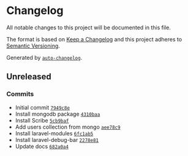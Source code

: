 # Changelog

All notable changes to this project will be documented in this file.

The format is based on [Keep a Changelog](https://keepachangelog.com/en/1.0.0/)
and this project adheres to [Semantic Versioning](https://semver.org/spec/v2.0.0.html).

Generated by [`auto-changelog`](https://github.com/CookPete/auto-changelog).

## Unreleased

### Commits

- Initial
  commit [`7949c8e`](https://github.com/mrlinnth/laravel-api-starter/commit/7949c8e96c09956992a1cb790c69e3291b4e8d33)
- Install mongodb
  package [`4310baa`](https://github.com/mrlinnth/laravel-api-starter/commit/4310baaf79f612857c82853cd566daf21fae3370)
- Install
  Scribe [`5cb9baf`](https://github.com/mrlinnth/laravel-api-starter/commit/5cb9baf1969df27ee6300a354c035fd8c11fde44)
- Add users collection from
  mongo [`aee78c9`](https://github.com/mrlinnth/laravel-api-starter/commit/aee78c9051a119a64d88ef3e628aa2a038dfd0b6)
- Install
  laravel-modules [`6fc1ab5`](https://github.com/mrlinnth/laravel-api-starter/commit/6fc1ab5fa2e2192466e8e14c71655107dcc8ccc8)
- Install
  laravel-debug-bar [`2278e81`](https://github.com/mrlinnth/laravel-api-starter/commit/2278e81497bf79d9ed1273ffb17a1dd1e97b862e)
- Update
  docs [`682a0a4`](https://github.com/mrlinnth/laravel-api-starter/commit/682a0a44c29f3d27a5da34ddf6aec2521a8e1bc7)
